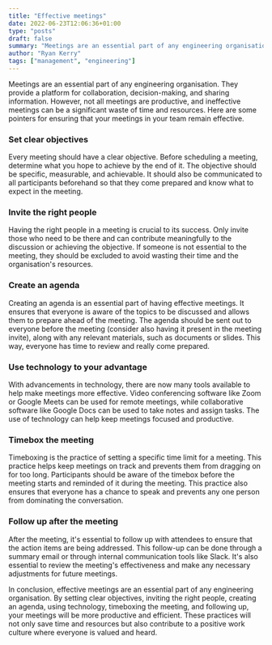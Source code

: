 ```yaml
---
title: "Effective meetings"
date: 2022-06-23T12:06:36+01:00
type: "posts"
draft: false
summary: "Meetings are an essential part of any engineering organisation. They provide a platform for collaboration, decision-making, and sharing information. However, not all meetings are productive, and ineffective meetings can be a significant waste of time and resources."
author: "Ryan Kerry"
tags: ["management", "engineering"]
---
```


Meetings are an essential part of any engineering organisation. They provide a platform for collaboration, decision-making, and sharing information. However, not all meetings are productive, and ineffective meetings can be a significant waste of time and resources. Here are some pointers for ensuring that your meetings in your team remain effective.

### Set clear objectives

Every meeting should have a clear objective. Before scheduling a meeting, determine what you hope to achieve by the end of it. The objective should be specific, measurable, and achievable. It should also be communicated to all participants beforehand so that they come prepared and know what to expect in the meeting.

### Invite the right people

Having the right people in a meeting is crucial to its success. Only invite those who need to be there and can contribute meaningfully to the discussion or achieving the objective. If someone is not essential to the meeting, they should be excluded to avoid wasting their time and the organisation's resources.

### Create an agenda

Creating an agenda is an essential part of having effective meetings. It ensures that everyone is aware of the topics to be discussed and allows them to prepare ahead of the meeting. The agenda should be sent out to everyone before the meeting (consider also having it present in the meeting invite), along with any relevant materials, such as documents or slides. This way, everyone has time to review and really come prepared.

### Use technology to your advantage

With advancements in technology, there are now many tools available to help make meetings more effective. Video conferencing software like Zoom or Google Meets can be used for remote meetings, while collaborative software like Google Docs can be used to take notes and assign tasks. The use of technology can help keep meetings focused and productive.

### Timebox the meeting

Timeboxing is the practice of setting a specific time limit for a meeting. This practice helps keep meetings on track and prevents them from dragging on for too long. Participants should be aware of the timebox before the meeting starts and reminded of it during the meeting. This practice also ensures that everyone has a chance to speak and prevents any one person from dominating the conversation.

### Follow up after the meeting

After the meeting, it's essential to follow up with attendees to ensure that the action items are being addressed. This follow-up can be done through a summary email or through internal communication tools like Slack. It's also essential to review the meeting's effectiveness and make any necessary adjustments for future meetings.

In conclusion, effective meetings are an essential part of any engineering organisation. By setting clear objectives, inviting the right people, creating an agenda, using technology, timeboxing the meeting, and following up, your meetings will be more productive and efficient. These practices will not only save time and resources but also contribute to a positive work culture where everyone is valued and heard.